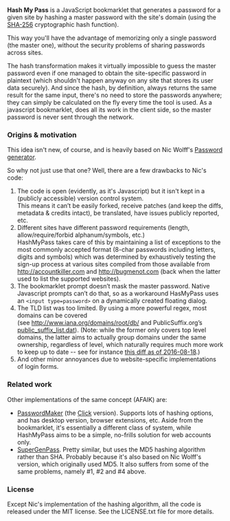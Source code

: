 **Hash My Pass** is a JavaScript bookmarklet
that generates a password for a given site
by hashing a master password with the site's domain
(using the [SHA-256](http://en.wikipedia.org/wiki/Secure_Hash_Algorithm) cryptographic hash function).

This way you'll have the advantage of memorizing only a single password (the master one),
without the security problems of sharing passwords across sites.

The hash transformation makes it virtually impossible
to guess the master password even if one managed to obtain the site-specific password in plaintext
(which shouldn't happen anyway on any site that stores its user data securely).
And since the hash, by definition,
always returns the same result for the same input,
there's no need to store the passwords anywhere;
they can simply be calculated on the fly every time the tool is used.
As a javascript bookmarklet, does all its work in the client side,
so the master password is never sent through the network.

### Origins & motivation
This idea isn't new, of course,
and is heavily based on Nic Wolff's
[Password generator](http://angel.net/~nic/passwd.sha1.html).

So why not just use that one?
Well, there are a few drawbacks to Nic's code:

1. The code is open (evidently, as it's Javascript)
   but it isn't kept in a (publicly accessible) version control system.  
   This means it can’t be easily forked,
   receive patches (and keep the diffs, metadata & credits intact),
   be translated, have issues publicly reported, etc.
2. Different sites have different password requirements
   (length, allow/require/forbid alphanum/symbols, etc.)  
   HashMyPass takes care of this
   by maintaining a list of exceptions
   to the most commonly accepted format
   (8-char passwords including letters, digits and symbols)
   which was determined by exhaustively testing
   the sign-up process at various sites
   compiled from those available from
   http://accountkiller.com and http://bugmenot.com
   (back when the latter used to list the supported websites).
3. The bookmarklet prompt doesn’t mask the master password.
   Native Javascript prompts can’t do that,
   so as a workaround HasMyPass uses an `<input type=password>`
   on a dynamically created floating dialog.
4. The TLD list was too limited.
   By using a more powerful regex, most domains can be covered  
   (see http://www.iana.org/domains/root/db/
   and PublicSuffix.org’s [public_suffix_list.dat](https://publicsuffix.org/list/public_suffix_list.dat)).
   (Note: while the former only covers top level domains,
   the latter aims to actually group domains under the same ownership, regardless of level,
   which naturally requires much more work to keep up to date
   -- see for instance [this diff as of 2016-08-18](https://www.diffchecker.com/tcbbvy7p).)
5. And other minor annoyances
   due to website-specific implementations
   of login forms.

### Related work

Other implementations of the same concept (AFAIK) are:
- [PasswordMaker](http://www.passwordmaker.org)
  (the [Click](http://www.passwordmaker.org/Click) version).
  Supports lots of hashing options, and has desktop version,
  browser extensions, etc. Aside from the bookmarklet,
  it's essentially a different class of system,
  while HashMyPass aims to be a simple, no-frills solution
  for web accounts only.
- [SuperGenPass](http://supergenpass.com/).
  Pretty similar, but uses the MD5 hashing algorithm rather than SHA.
  Probably because it's also based on Nic Wolff's version,
  which originally used MD5.
  It also suffers from some of the same problems,
  namely #1, #2 and #4 above.

### License
Except Nic's implementation of the hashing algorithm,
all the code is released under the MIT license.
See the LICENSE.txt file for more details.
